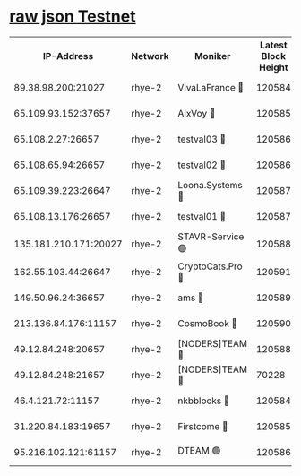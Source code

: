 
[raw json Testnet](https://rpc-check.quickt.stavr.tech/quickt/rpc-quickt-result.json)
=


<table><tr><th>IP-Address</th><th>Network</th><th>Moniker</th><th>Latest Block Height</th><th>Earliest Block Height</th><th>Catching Up</th><th>Tx Index</th><th>Voting Power</th><th>Scan Time</th></tr><tr><td>89.38.98.200:21027</td><td>rhye-2</td><td>VivaLaFrance 🔴</td><td>120584</td><td>1</td><td>False</td><td>off</td><td>10000</td><td>2023-12-31T13:44:17.968337451UTC</td></tr><tr><td>65.109.93.152:37657</td><td>rhye-2</td><td>AlxVoy 🔴</td><td>120585</td><td>1</td><td>False</td><td>on</td><td>92921</td><td>2023-12-31T13:44:20.354447876UTC</td></tr><tr><td>65.108.2.27:26657</td><td>rhye-2</td><td>testval03 🔴</td><td>120586</td><td>1</td><td>False</td><td>on</td><td>11002050</td><td>2023-12-31T13:44:23.353075905UTC</td></tr><tr><td>65.108.65.94:26657</td><td>rhye-2</td><td>testval02 🔴</td><td>120586</td><td>1</td><td>False</td><td>on</td><td>11002050</td><td>2023-12-31T13:44:26.189106334UTC</td></tr><tr><td>65.109.39.223:26647</td><td>rhye-2</td><td>Loona.Systems 🔴</td><td>120587</td><td>1</td><td>False</td><td>off</td><td>86949</td><td>2023-12-31T13:44:28.629187444UTC</td></tr><tr><td>65.108.13.176:26657</td><td>rhye-2</td><td>testval01 🔴</td><td>120587</td><td>1</td><td>False</td><td>on</td><td>13082010</td><td>2023-12-31T13:44:28.994240807UTC</td></tr><tr><td>135.181.210.171:20027</td><td>rhye-2</td><td>STAVR-Service 🟢</td><td>120588</td><td>1</td><td>False</td><td>on</td><td>0</td><td>2023-12-31T13:44:35.466548447UTC</td></tr><tr><td>162.55.103.44:26647</td><td>rhye-2</td><td>CryptoCats.Pro 🔴</td><td>120591</td><td>1</td><td>False</td><td>off</td><td>9999</td><td>2023-12-31T13:44:55.507210248UTC</td></tr><tr><td>149.50.96.24:36657</td><td>rhye-2</td><td>ams 🔴</td><td>120589</td><td>22501</td><td>False</td><td>on</td><td>10840</td><td>2023-12-31T13:44:40.351939330UTC</td></tr><tr><td>213.136.84.176:11157</td><td>rhye-2</td><td>CosmoBook 🔴</td><td>120590</td><td>65301</td><td>False</td><td>off</td><td>1528057</td><td>2023-12-31T13:44:50.874104420UTC</td></tr><tr><td>49.12.84.248:20657</td><td>rhye-2</td><td>[NODERS]TEAM 🔴</td><td>120588</td><td>70001</td><td>False</td><td>on</td><td>59990</td><td>2023-12-31T13:44:37.842794695UTC</td></tr><tr><td>49.12.84.248:21657</td><td>rhye-2</td><td>[NODERS]TEAM 🔴</td><td>70228</td><td>70001</td><td>False</td><td>on</td><td>59990</td><td>2023-12-31T13:44:51.145004896UTC</td></tr><tr><td>46.4.121.72:11157</td><td>rhye-2</td><td>nkbblocks 🔴</td><td>120584</td><td>70101</td><td>False</td><td>off</td><td>81901</td><td>2023-12-31T13:44:13.312116150UTC</td></tr><tr><td>31.220.84.183:19657</td><td>rhye-2</td><td>Firstcome 🔴</td><td>120585</td><td>97501</td><td>False</td><td>off</td><td>728545</td><td>2023-12-31T13:44:23.025802599UTC</td></tr><tr><td>95.216.102.121:61157</td><td>rhye-2</td><td>DTEAM 🟢</td><td>120586</td><td>108101</td><td>False</td><td>on</td><td>0</td><td>2023-12-31T13:44:25.839336357UTC</td></tr></table>